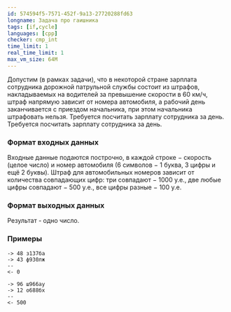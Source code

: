 ```yaml
---
id: 574594f5-7571-452f-9a13-27720288fd63
longname: Задача про гаишника
tags: [if,cycle]
languages: [cpp]
checker: cmp_int
time_limit: 1
real_time_limit: 1
max_vm_size: 64M
---
```



Допустим (в рамках задачи), что в некоторой стране зарплата сотрудника дорожной патрульной службы состоит из штрафов, накладываемых на водителей за превышение скорости в 60 км/ч, штраф напрямую зависит от номера автомобиля, а рабочий день заканчивается с приездом начальника, при этом начальника штрафовать нельзя. Требуется посчитать зарплату сотрудника за день. Требуется посчитать зарплату сотрудника за день.

### Формат входных данных

Входные данные подаются построчно, в каждой строке − скорость (целое число) и номер автомобиля (6 символов − 1 буква, 3 цифры и ещё 2 буквы). Штраф для автомобильных номеров зависит от количества совпадающих цифр: три совпадают − 1000 у.е., две любые цифры совпадают − 500 у.е., все цифры разные − 100  у.е.

### Формат выходных данных

Результат - одно число.

### Примеры

```
-> 48 з137ба
-> 43 ф930лж
--
<- 0
```

```
-> 96 ш966ау
-> 12 о688бх
--
<- 500
```
